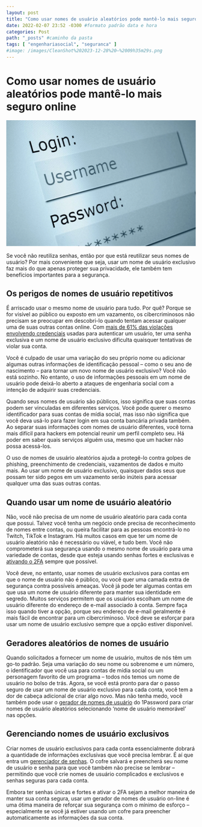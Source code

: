 ```yaml
---
layout: post
title: "Como usar nomes de usuário aleatórios pode mantê-lo mais seguro online" #titulo para a barra de enderecos
date: 2022-02-07 23:52 -0300 #formato padrão data e hora
categories: Post
path: "_posts" #caminho da pasta
tags: [ "engenhariasocial", "seguranca" ]
#image: /images/CleanShot%202023-12-28%20—%2009h35m29s.png
---
```


# Como usar nomes de usuário aleatórios pode mantê-lo mais seguro online
![](/images/login-senha.png)

Se você não reutiliza senhas, então por que está reutilizar seus nomes de usuário? Por mais conveniente que seja, usar um nome de usuário exclusivo faz mais do que apenas proteger sua privacidade, ele também tem benefícios importantes para a segurança.

## Os perigos de nomes de usuário repetitivos

É arriscado usar o mesmo nome de usuário para tudo. Por quê? Porque se for visível ao público ou exposto em um vazamento, os cibercriminosos não precisam se preocupar em descobri-lo quando tentam acessar qualquer uma de suas outras contas online. Com [mais de 61% das violações envolvendo credenciais](https://www.verizon.com/business/resources/reports/dbir/?CMP=OOH_SMB_OTH_22222_MC_20200501_NA_NM20200079_00001) usadas para autenticar um usuário, ter uma senha exclusiva e um nome de usuário exclusivo dificulta quaisquer tentativas de violar sua conta.

Você é culpado de usar uma variação do seu próprio nome ou adicionar algumas outras informações de identificação pessoal – como o seu ano de nascimento – para tornar um novo nome de usuário exclusivo? Você não está sozinho. No entanto, o uso de informações pessoais em um nome de usuário pode deixá-lo aberto a ataques de engenharia social com a intenção de adquirir suas credenciais.

Quando seus nomes de usuário são públicos, isso significa que suas contas podem ser vinculadas em diferentes serviços. Você pode querer o mesmo identificador para suas contas de mídia social, mas isso não significa que você deva usá-lo para fazer login em sua conta bancária privada também. Ao separar suas informações com nomes de usuário diferentes, você torna mais difícil para hackers em potencial reunir um perfil completo seu. Há poder em saber quais serviços alguém usa, mesmo que um hacker não possa acessá-los.

O uso de nomes de usuário aleatórios ajuda a protegê-lo contra golpes de phishing, preenchimento de credenciais, vazamentos de dados e muito mais. Ao usar um nome de usuário exclusivo, quaisquer dados seus que possam ter sido pegos em um vazamento serão inúteis para acessar qualquer uma das suas outras contas.

## Quando usar um nome de usuário aleatório

Não, você não precisa de um nome de usuário aleatório para cada conta que possui. Talvez você tenha um negócio onde precisa de reconhecimento de nomes entre contas, ou queira facilitar para as pessoas encontrá-lo no Twitch, TikTok e Instagram. Há muitos casos em que ter um nome de usuário aleatório não é necessário ou viável, e tudo bem. Você não comprometerá sua segurança usando o mesmo nome de usuário para uma variedade de contas, desde que esteja usando senhas fortes e exclusivas e [ativando o 2FA](https://blog.1password.com/totp-and-1password/) sempre que possível.

Você deve, no entanto, usar nomes de usuário exclusivos para contas em que o nome de usuário não é público, ou você quer uma camada extra de segurança contra possíveis ameaças. Você já pode ter algumas contas em que usa um nome de usuário diferente para manter sua identidade em segredo. Muitos serviços permitem que os usuários escolham um nome de usuário diferente do endereço de e-mail associado à conta. Sempre faça isso quando tiver a opção, porque seu endereço de e-mail geralmente é mais fácil de encontrar para um cibercriminoso. Você deve se esforçar para usar um nome de usuário exclusivo sempre que a opção estiver disponível.

## Geradores aleatórios de nomes de usuário

Quando solicitados a fornecer um nome de usuário, muitos de nós têm um go-to padrão. Seja uma variação do seu nome ou sobrenome e um número, o identificador que você usa para contas de mídia social ou um personagem favorito de um programa – todos nós temos um nome de usuário no bolso de trás. Agora, se você está pronto para dar o passo seguro de usar um nome de usuário exclusivo para cada conta, você tem a dor de cabeça adicional de criar algo novo. Mas não tenha medo, você também pode usar o [gerador de nomes de usuário](https://1password.com/username-generator/) do 1Password para criar nomes de usuário aleatórios selecionando ‘nome de usuário memorável’ nas opções.

## Gerenciando nomes de usuário exclusivos

Criar nomes de usuário exclusivos para cada conta essencialmente dobrará a quantidade de informações exclusivas que você precisa lembrar. É aí que entra um [gerenciador de senhas](https://gustavosaez.github.io/tag/cofre). O cofre salvará e preencherá seu nome de usuário e senha para que você também não precise se lembrar – permitindo que você crie nomes de usuário complicados e exclusivos e senhas seguras para cada conta.
 
Embora ter senhas únicas e fortes e ativar o 2FA sejam a melhor maneira de manter sua conta segura, usar um gerador de nomes de usuário on-line é uma ótima maneira de reforçar sua segurança com o mínimo de esforço – especialmente se você já estiver usando um cofre para preencher automaticamente as informações da sua conta.
